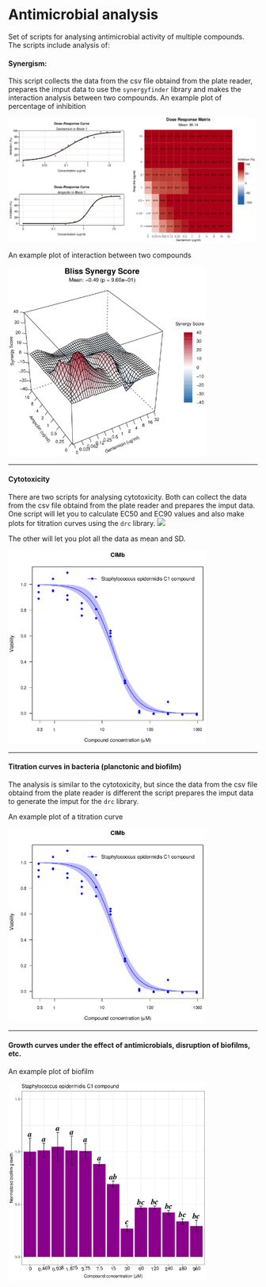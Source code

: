 # Antimicrobial analysis

Set of scripts for analysing antimicrobial activity of multiple compounds. The scripts include analysis of: 

#### Synergism:

This script collects the data from the csv file obtaind from the plate reader, prepares the imput data to use the  ``synergyfinder`` library and makes the interaction analysis between two compounds. 
  An example plot of percentage of inhibition

<img src="demo_images/Synergism_inhibition.png" width="500"/>

  An example plot of interaction between two compounds

<img src="demo_images/Synergism.png" width="400"/>

--------------------------------------------------------------

#### Cytotoxicity

There are two scripts for analysing cytotoxicity. Both can collect the data from the csv file obtaind from the plate reader and prepares the imput data. 
One script will let you to calculate EC50 and EC90 values and also make plots for titration curves using the ``drc`` library.
<img src="demo_images/.png" width="400"/>

The other will let you plot all the data as mean and SD. 

<img src="demo_images/Titration_BF.png" width="400"/>

--------------------------------------------------------------

#### Titration curves in bacteria (planctonic and biofilm)
The analysis is similar to the cytotoxicity, but since the data from the csv file obtaind from the plate reader is different the script prepares the imput data to generate the imput for the ``drc``  library.

  An example plot of a titration curve

<img src="demo_images/Titration_BF.png" width="400"/>

--------------------------------------------------------------

#### Growth curves under the effect of antimicrobials, disruption of biofilms, etc.  

  An example plot of biofilm

<img src="demo_images/CV_biofilm.png" width="400"/>


